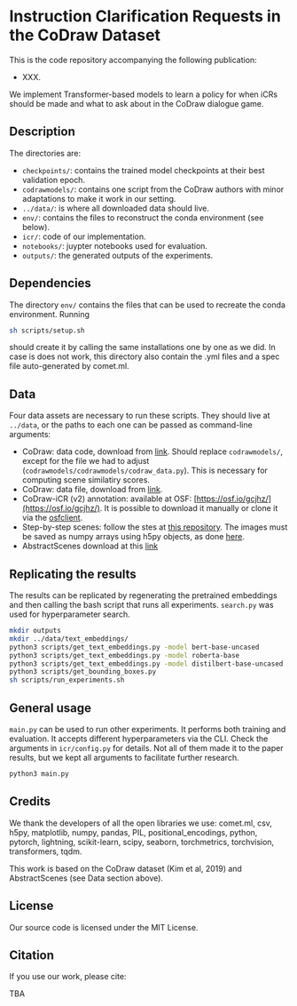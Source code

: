 # Instruction Clarification Requests in the CoDraw Dataset

This is the code repository accompanying the following publication:

- XXX.

We implement Transformer-based models to learn a policy for when iCRs should be
made and what to ask about in the CoDraw dialogue game.


## Description

The directories are:

- ```checkpoints/```: contains the trained model checkpoints at their best validation epoch.
- ```codrawmodels/```: contains one script from the CoDraw authors with minor adaptations to make it work in our setting.
- ```../data/```: is where all downloaded data should live.
- ```env/```: contains the files to reconstruct the conda environment (see below).
- ```icr/```: code of our implementation.
- ```notebooks/```: juypter notebooks used for evaluation.
- ```outputs/```: the generated outputs of the experiments.


## Dependencies

The directory ```env/``` contains the files that can be used to recreate the conda environment. Running

```bash
sh scripts/setup.sh
```

should create it by calling the same installations one by one as we did. In case is does not work, this directory also contain the .yml files and a spec file auto-generated by comet.ml.


## Data

Four data assets are necessary to run these scripts. They should live at ```../data```,
or the paths to each one can be passed as command-line arguments:

- CoDraw: data code, download from [link](https://github.com/facebookresearch/CoDraw). Should replace ```codrawmodels/```, except for the file we had to adjust (```codrawmodels/codrawmodels/codraw_data.py```). This is necessary for computing scene similatiry scores.
- CoDraw: data file, download from [link](https://drive.google.com/file/d/0B-u9nH58139bTy1XRFdqaVEzUGs/view?usp=sharing).
- CoDraw-iCR (v2) annotation: available at OSF: [https://osf.io/gcjhz/](https://osf.io/gcjhz/). It is possible to download it manually or clone it via the [osfclient](https://github.com/osfclient/osfclient).
- Step-by-step scenes: follow the stes at [this repository](https://github.com/briemadu/codraw-icr-v1/tree/main/data/IncrementalCoDrawImages). The images must be saved as numpy arrays using h5py objects, as done [here](https://github.com/briemadu/codraw-icr-v1/blob/2eefa9d1382dda5dfd30933a5a25398538d7c9a2/data/preprocessed/img_embeddings.py#L182).
- AbstractScenes download at this [link](https://www.microsoft.com/en-ca/download/details.aspx?id=52035)

## Replicating the results

The results can be replicated by regenerating the pretrained embeddings and then calling the bash script that runs all experiments. ```search.py``` was used for hyperparameter search.

```bash
mkdir outputs
mkdir ../data/text_embeddings/
python3 scripts/get_text_embeddings.py -model bert-base-uncased
python3 scripts/get_text_embeddings.py -model roberta-base
python3 scripts/get_text_embeddings.py -model distilbert-base-uncased
python3 scripts/get_bounding_boxes.py
sh scripts/run_experiments.sh
```

## General usage

```main.py``` can be used to run other experiments. It performs both training and evaluation. It accepts different hyperparameters via the CLI. Check the arguments in ```icr/config.py``` for details. Not all of them made it to the paper results, but we kept all arguments to facilitate further research.

```bash
python3 main.py
```

## Credits

We thank the developers of all the open libraries we use: comet.ml, csv, h5py, matplotlib, numpy, pandas, PIL, positional_encodings, python, pytorch, lightning, scikit-learn, scipy, seaborn, torchmetrics, torchvision, transformers, tqdm.

This work is based on the CoDraw dataset (Kim et al, 2019) and AbstractScenes (see Data section above).

## License

Our source code is licensed under the MIT License.

## Citation

If you use our work, please cite:

TBA
